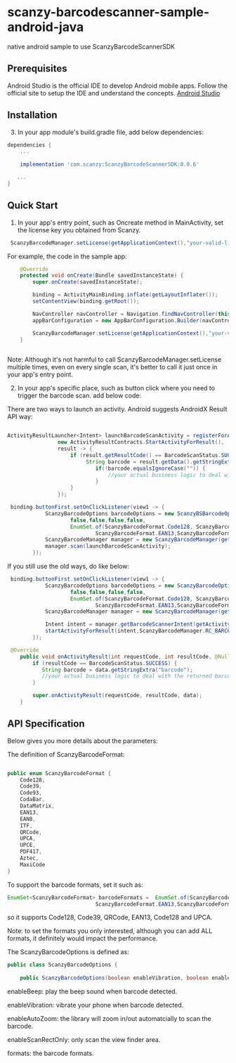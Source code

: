 # scanzy-barcodescanner-sample-android-java
native android sample to use ScanzyBarcodeScannerSDK

## Prerequisites

Android Studio is the official IDE to develop Android mobile apps. Follow the official site to setup the IDE and understand the concepts. [Android Studio](https://developer.android.com/studio/intro)


## Installation

3. In your app module's build.gradle file, add below dependencies:

```gradle
dependencies {
    ...
    
    implementation 'com.scanzy:ScanzyBarcodeScannerSDK:0.0.6'

   ...
}

```

## Quick Start

1. In your app's entry point, such as Oncreate method in MainActivity, set the license key you obtained from Scanzy.

```java
 ScanzyBarcodeManager.setLicense(getApplicationContext(),"your-valid-licensekey");
```

For example, the code in the sample app:

```java
    @Override
    protected void onCreate(Bundle savedInstanceState) {
        super.onCreate(savedInstanceState);

        binding = ActivityMainBinding.inflate(getLayoutInflater());
        setContentView(binding.getRoot());

        NavController navController = Navigation.findNavController(this, R.id.nav_host_fragment_content_main);
        appBarConfiguration = new AppBarConfiguration.Builder(navController.getGraph()).build();

        ScanzyBarcodeManager.setLicense(getApplicationContext(),"your-valid-licensekey");
    }
    
```

Note: Although it's not harmful to call ScanzyBarcodeManager.setLicense multiple times, even on every single scan, it's better to call it just once in your app's entry point.

2. In your app's specific place, such as button click where you need to trigger the barcode scan. add below code:

There are two ways to launch an activity. Android suggests AndroidX Result API way:

```java

ActivityResultLauncher<Intent> launchBarcodeScanActivity = registerForActivityResult(
                new ActivityResultContracts.StartActivityForResult(),
                result -> {
                    if (result.getResultCode() == BarcodeScanStatus.SUCCESS) {
                         String barcode = result.getData().getStringExtra("barcode");
                            if(!barcode.equalsIgnoreCase("")) {
                                //your actual business logic to deal with the returned barcode
                            }
                    }
                });

 binding.buttonFirst.setOnClickListener(view1 -> {
            ScanzyBarcodeOptions barcodeOptions = new ScanzyBSBarcodeOptions(
                    false,false,false,false,
                    EnumSet.of(ScanzyBarcodeFormat.Code128, ScanzyBarcodeFormat.Code39,ScanzyBarcodeFormat.QRCode,
                            ScanzyBarcodeFormat.EAN13,ScanzyBarcodeFormat.UPCA));
            ScanzyBarcodeManager manager = new ScanzyBarcodeManager(getActivity(), barcodeOptions);
            manager.scan(launchBarcodeScanActivity);
        });

```

If you still use the old ways, do like below:

```java
 binding.buttonFirst.setOnClickListener(view1 -> {
            ScanzyBarcodeOptions barcodeOptions = new ScanzyBarcodeOptions(
                    false,false,false,false,
                    EnumSet.of(ScanzyBarcodeFormat.Code128, ScanzyBarcodeFormat.Code39,ScanzyBarcodeFormat.QRCode,
                            ScanzyBarcodeFormat.EAN13,ScanzyBarcodeFormat.UPCA));
            ScanzyBarcodeManager manager = new ScanzyBarcodeManager(getActivity(), barcodeOptions);

            Intent intent = manager.getBarcodeScannerIntent(getActivity());
            startActivityForResult(intent,ScanzyBarcodeManager.RC_BARCODE_CAPTURE);
        });

```

```java
 @Override
    public void onActivityResult(int requestCode, int resultCode, @Nullable Intent data) {
        if (resultCode == BarcodeScanStatus.SUCCESS) {
           String barcode = data.getStringExtra("barcode");
           //your actual business logic to deal with the returned barcode
        }

        super.onActivityResult(requestCode, resultCode, data);
    }
```

## API Specification

Below gives you more details about the parameters:

The definition of ScanzyBarcodeFormat:

```java

public enum ScanzyBarcodeFormat {
    Code128,
    Code39,
    Code93,
    CodaBar,
    DataMatrix,
    EAN13,
    EAN8,
    ITF,
    QRCode,
    UPCA,
    UPCE,
    PDF417,
    Aztec,
    MaxiCode
}

```
To support the barcode formats, set it such as:

```java
EnumSet<ScanzyBarcodeFormat> barcodeFormats =  EnumSet.of(ScanzyBarcodeFormat.Code128, ScanzyBarcodeFormat.Code39,ScanzyBarcodeFormat.QRCode,
                            ScanzyBarcodeFormat.EAN13,ScanzyBarcodeFormat.UPCA);
```
so it supports Code128, Code39, QRCode, EAN13, Code128 and UPCA. 

Note: to set the formats you only interested, although you can add ALL formats, it definitely would impact the performance.


The ScanzyBarcodeOptions is defined as:

```java
public class ScanzyBarcodeOptions {
   
    public ScanzyBarcodeOptions(boolean enableVibration, boolean enableBeep, boolean enableAutoZoom, boolean enableScanRectOnly, EnumSet<ScanzyBSBarcodeFormat> formats) {}
```

enableBeep: play the beep sound when barcode detected.<br>

enableVibration: vibrate your phone when barcode detected.<br>

enableAutoZoom: the library will zoom in/out automatcially to scan the barcode.<br>

enableScanRectOnly: only scan the view finder area.<br>

formats: the barcode formats.<br>
